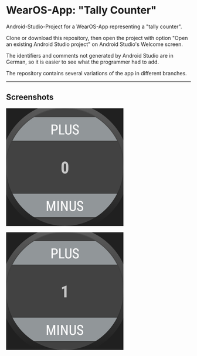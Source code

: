 # WearOS-App: "Tally Counter"

Android-Studio-Project for a WearOS-App representing a "tally counter".

Clone or download this repository, then open the project with option 
"Open an existing Android Studio project" on Android Studio's Welcome screen.

The identifiers and comments not generated by Android Studio are in German,
so it is easier to see what the programmer had to add.

The repository contains several variations of the app in different branches.


----
## Screenshots

![Screenshot 1: Zähler auf 0](Screenshot_1.png)

![Screenshot 2: Zähler auf 1](Screenshot_2.png)

